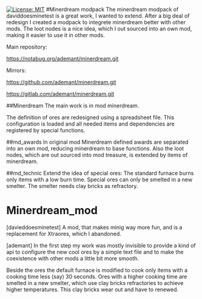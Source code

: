 [![License: MIT](https://img.shields.io/badge/License-MIT-yellow.svg)](https://opensource.org/licenses/MIT)
#Minerdream modpack
The minerdream modpack of daviddoesminetest is a great work, I wanted to extend.
After a big deal of redesign I created a modpack to integrete minerdream better with other mods. The loot nodes is a nice idea, which I out sourced into an own mod, making it easier to use it in other mods.

Main repository:

https://notabug.org/ademant/minerdream.git

Mirrors:

https://github.com/ademant/minerdream.git

https://gitlab.com/ademant/minerdream.git

##Minerdream
The main work is in mod minerdream.

The definition of ores are redesigned using a spreadsheet file. This configuration is loaded and all needed items and dependencies are registered by special functions.

##md_awards
In original mod Minerdream defined awards are separated into an own mod, reducing minerdream to base functions.
Also the loot nodes, which are out sourced into mod treasure, is extended by items of minerdream.

##md_technic
Extend the idea of special ores: The standard furnace burns only items with a low burn time. Special ores can only be smelted in a new smelter. The smelter needs clay bricks as refractory.


# Minerdream_mod
[davieddoesminetest] A mod, that makes minig way more fun, and is a replacement for Xtraores, which I abandoned.

[ademant]
In the first step my work was mostly invisible to provide a kind of api to configure the new cool ores by a simple text file and to make the coexistence with other mods a little bit more smooth.

Beside the ores the default furnace is modified to cook only items with a cooking time less (say) 30 seconds.
Ores with a higher cooking time are smelted in a new smelter, which use clay bricks refractories to achieve higher temperatures.
This clay bricks wear out and have to renewed.
